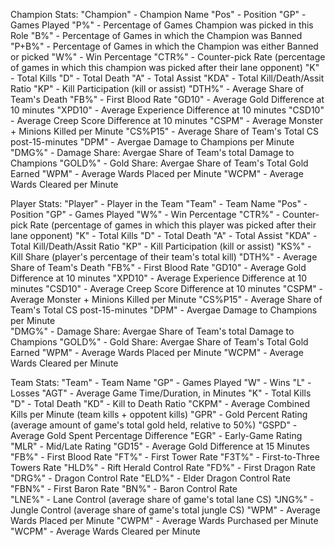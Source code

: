 Champion Stats:
"Champion" - Champion Name
"Pos" - Position
"GP" - Games Played
"P%" - Percentage of Games Champion was picked in this Role	
"B%" - Percentage of Games in which the Champion was Banned
"P+B%" - Percentage of Games in which the Champion was either Banned or picked
"W%" - Win Percentage
"CTR%" - Counter-pick Rate (percentage of games in which this champion was picked after their lane opponent)
"K" - Total Kills
"D" - Total Death
"A" - Total Assist
"KDA" - Total Kill/Death/Assit Ratio
"KP" - Kill Participation (kill or assist)
"DTH%" - Average Share of Team's Death
"FB%" - First Blood Rate
"GD10" - Average Gold Difference at 10 minutes
"XPD10" - Average Experience Difference at 10 minutes
"CSD10" - Average Creep Score Difference at 10 minutes
"CSPM" - Average Monster + Minions Killed per Minute
"CS%P15" - Average Share of Team's Total CS post-15-minutes
"DPM" - Avergae Damage to Champions per Minute	
"DMG%" - Damage Share: Avergae Share of Team's total Damage to Champions
"GOLD%" - Gold Share: Avergae Share of Team's Total Gold Earned 
"WPM" - Average Wards Placed per Minute
"WCPM" - Average Wards Cleared per Minute


Player Stats:
"Player" - Player in the Team
"Team" - Team Name
"Pos" - Position
"GP" - Games Played
"W%" - Win Percentage
"CTR%" - Counter-pick Rate (percentage of games in which this player was picked after their lane opponent)
"K" - Total Kills
"D" - Total Death
"A" - Total Assist
"KDA" - Total Kill/Death/Assit Ratio
"KP" - Kill Participation (kill or assist)
"KS%" - Kill Share (player's percentage of their team's total kill)	
"DTH%" - Average Share of Team's Death
"FB%" - First Blood Rate
"GD10" - Average Gold Difference at 10 minutes
"XPD10" - Average Experience Difference at 10 minutes
"CSD10" - Average Creep Score Difference at 10 minutes
"CSPM" - Average Monster + Minions Killed per Minute
"CS%P15" - Average Share of Team's Total CS post-15-minutes
"DPM" - Avergae Damage to Champions per Minute	
"DMG%" - Damage Share: Avergae Share of Team's total Damage to Champions
"GOLD%" - Gold Share: Avergae Share of Team's Total Gold Earned 
"WPM" - Average Wards Placed per Minute
"WCPM" - Average Wards Cleared per Minute


Team Stats:
"Team" - Team Name
"GP" - Games Played
"W" - Wins
"L"	- Losses
"AGT" - Average Game Time/Duration, in Minutes
"K" - Total Kills
"D" - Total Death
"KD" - Kill to Death Ratio
"CKPM" - Average Combined Kills per Minute (team kills + oppotent kills)
"GPR" - Gold Percent Rating (average amount of game's total gold held, relative to 50%)
"GSPD" - Average Gold Spent Percentage Difference
"EGR" - Early-Game Rating
"MLR" - Mid/Late Rating
"GD15" - Average Gold Difference at 15 Minutes
"FB%" - First Blood Rate
"FT%" - First Tower Rate
"F3T%" - First-to-Three Towers Rate
"HLD%" - Rift Herald Control Rate
"FD%" - First Dragon Rate
"DRG%" - Dragon Control Rate
"ELD%" - Elder Dragon Control Rate
"FBN%" - First Baron Rate
"BN%" - Baron Control Rate	
"LNE%" - Lane Control (average share of game's total lane CS)
"JNG%" - Jungle Control (average share of game's total jungle CS)
"WPM" - Average Wards Placed per Minute	
"CWPM" - Average Wards Purchased per Minute	
"WCPM" - Average Wards Cleared per Minute	
